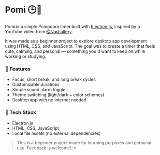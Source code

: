 # Pomi 🕒🍃

Pomi is a simple Pomodoro timer built with [Electron.js](https://www.electronjs.org/), inspired by a YouTube video from [@Nashallery](https://www.youtube.com/@nashallery).

It was made as a beginner project to explore desktop app development using HTML, CSS, and JavaScript. The goal was to create a timer that feels cute, calming, and personal — something you'd want to keep on while working or studying.

### 🌟 Features
- Focus, short break, and long break cycles
- Customizable durations
- Simple sound alarm toggle
- Theme switching (light/dark + color schemes)
- Desktop app with no internet needed

### 🧠 Tech Stack
- Electron.js
- HTML, CSS, JavaScript
- Local file assets (no external dependencies)

> This is a beginner project made for learning purposes and personal use. Feedback is welcome! :>

